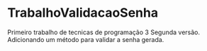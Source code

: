# TrabalhoValidacaoSenha
Primeiro trabalho de tecnicas de programação 3
Segunda versão. Adicionando um método para validar a senha gerada.
